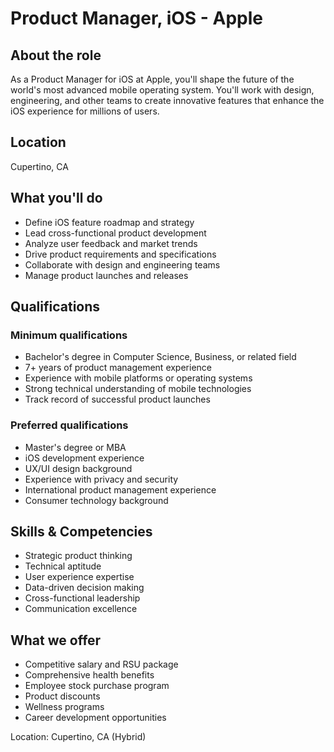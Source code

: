 # Product Manager, iOS - Apple

## About the role
As a Product Manager for iOS at Apple, you'll shape the future of the world's most advanced mobile operating system. You'll work with design, engineering, and other teams to create innovative features that enhance the iOS experience for millions of users.

## Location
Cupertino, CA

## What you'll do
- Define iOS feature roadmap and strategy
- Lead cross-functional product development
- Analyze user feedback and market trends
- Drive product requirements and specifications
- Collaborate with design and engineering teams
- Manage product launches and releases

## Qualifications
### Minimum qualifications
- Bachelor's degree in Computer Science, Business, or related field
- 7+ years of product management experience
- Experience with mobile platforms or operating systems
- Strong technical understanding of mobile technologies
- Track record of successful product launches

### Preferred qualifications
- Master's degree or MBA
- iOS development experience
- UX/UI design background
- Experience with privacy and security
- International product management experience
- Consumer technology background

## Skills & Competencies
- Strategic product thinking
- Technical aptitude
- User experience expertise
- Data-driven decision making
- Cross-functional leadership
- Communication excellence

## What we offer
- Competitive salary and RSU package
- Comprehensive health benefits
- Employee stock purchase program
- Product discounts
- Wellness programs
- Career development opportunities

Location: Cupertino, CA (Hybrid)
